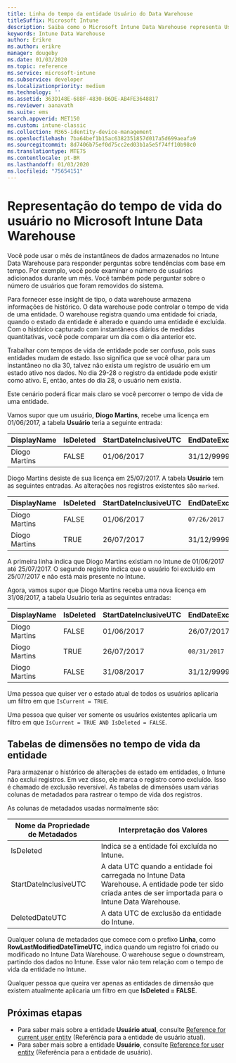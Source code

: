 ```yaml
---
title: Linha do tempo da entidade Usuário do Data Warehouse
titleSuffix: Microsoft Intune
description: Saiba como o Microsoft Intune Data Warehouse representa Usuários em uma linha do tempo.
keywords: Intune Data Warehouse
author: Erikre
ms.author: erikre
manager: dougeby
ms.date: 01/03/2020
ms.topic: reference
ms.service: microsoft-intune
ms.subservice: developer
ms.localizationpriority: medium
ms.technology: ''
ms.assetid: 363D148E-688F-4830-B6DE-AB4FE3648817
ms.reviewer: aanavath
ms.suite: ems
search.appverid: MET150
ms.custom: intune-classic
ms.collection: M365-identity-device-management
ms.openlocfilehash: 7ba64bef1b15ac6382351857d017a5d699aeafa9
ms.sourcegitcommit: 8d7406b75ef0d75cc2ed03b1a5e5f74ff10b98c0
ms.translationtype: MTE75
ms.contentlocale: pt-BR
ms.lasthandoff: 01/03/2020
ms.locfileid: "75654151"
---
```

# <a name="user-lifetime-representation-in-the-microsoft-intune-data-warehouse"></a>Representação do tempo de vida do usuário no Microsoft Intune Data Warehouse

Você pode usar o mês de instantâneos de dados armazenados no Intune Data Warehouse para responder perguntas sobre tendências com base em tempo. Por exemplo, você pode examinar o número de usuários adicionados durante um mês. Você também pode perguntar sobre o número de usuários que foram removidos do sistema.

Para fornecer esse insight de tipo, o data warehouse armazena informações de histórico. O data warehouse pode controlar o tempo de vida de uma entidade. O warehouse registra quando uma entidade foi criada, quando o estado da entidade é alterado e quando uma entidade é excluída. Com o histórico capturado com instantâneos diários de medidas quantitativas, você pode comparar um dia com o dia anterior etc.

Trabalhar com tempos de vida de entidade pode ser confuso, pois suas entidades mudam de estado. Isso significa que se você olhar para um instantâneo no dia 30, talvez não exista um registro de usuário em um estado ativo nos dados. No dia 29-28 o registro da entidade pode existir como ativo. E, então, antes do dia 28, o usuário nem existia.

Este cenário poderá ficar mais claro se você percorrer o tempo de vida de uma entidade.

Vamos supor que um usuário, **Diogo Martins**, recebe uma licença em 01/06/2017, a tabela **Usuário** teria a seguinte entrada: 
 
| DisplayName | IsDeleted | StartDateInclusiveUTC | EndDateExclusiveUTC | IsCurrent 
| -- | -- | -- | -- | -- |
| Diogo Martins | FALSE | 01/06/2017 | 31/12/9999 | TRUE
 
Diogo Martins desiste de sua licença em 25/07/2017. A tabela **Usuário** tem as seguintes entradas. As alterações nos registros existentes são `marked`. 

| DisplayName | IsDeleted | StartDateInclusiveUTC | EndDateExclusiveUTC | IsCurrent 
| -- | -- | -- | -- | -- |
| Diogo Martins | FALSE | 01/06/2017 | `07/26/2017` | `FALSE` 
| Diogo Martins | TRUE | 26/07/2017 | 31/12/9999 | TRUE 

A primeira linha indica que Diogo Martins existiam no Intune de 01/06/2017 até 25/07/2017. O segundo registro indica que o usuário foi excluído em 25/07/2017 e não está mais presente no Intune.

Agora, vamos supor que Diogo Martins receba uma nova licença em 31/08/2017, a tabela Usuário teria as seguintes entradas:
 
| DisplayName | IsDeleted | StartDateInclusiveUTC | EndDateExclusiveUTC | IsCurrent 
| -- | -- | -- | -- | -- |
| Diogo Martins | FALSE | 01/06/2017 | 26/07/2017 | FALSE 
| Diogo Martins | TRUE | 26/07/2017 | `08/31/2017` | `FALSE` 
| Diogo Martins | FALSE | 31/08/2017 | 31/12/9999 | TRUE 
 
Uma pessoa que quiser ver o estado atual de todos os usuários aplicaria um filtro em que `IsCurrent = TRUE`. 
 
Uma pessoa que quiser ver somente os usuários existentes aplicaria um filtro em que `IsCurrent = TRUE AND IsDeleted = FALSE`.

## <a name="dimension-tables-in-the-entity-lifetime"></a>Tabelas de dimensões no tempo de vida da entidade

Para armazenar o histórico de alterações de estado em entidades, o Intune não exclui registros. Em vez disso, ele marca o registro como excluído. Isso é chamado de exclusão reversível. As tabelas de dimensões usam várias colunas de metadados para rastrear o tempo de vida dos registros. 

As colunas de metadados usadas normalmente são: 

| Nome da Propriedade de Metadados  | Interpretação dos Valores |
|--|--|
| IsDeleted | Indica se a entidade foi excluída no Intune. |
| StartDateInclusiveUTC  | A data UTC quando a entidade foi carregada no Intune Data Warehouse. A entidade pode ter sido criada antes de ser importada para o Intune Data Warehouse. |
| DeletedDateUTC  | A data UTC de exclusão da entidade do Intune. |  

Qualquer coluna de metadados que comece com o prefixo **Linha**, como **RowLastModifiedDateTimeUTC**, indica quando um registro foi criado ou modificado no Intune Data Warehouse. O warehouse segue o downstream, partindo dos dados no Intune. Esse valor não tem relação com o tempo de vida da entidade no Intune.  
 
Qualquer pessoa que queira ver apenas as entidades de dimensão que existem atualmente aplicaria um filtro em que **IsDeleted = FALSE**.

## <a name="next-steps"></a>Próximas etapas

- Para saber mais sobre a entidade **Usuário atual**, consulte [Reference for current user entity](../reports-ref-current-user.md) (Referência para a entidade de usuário atual).
- Para saber mais sobre a entidade **Usuário**, consulte [Reference for user entity](../reports-ref-user.md) (Referência para a entidade de usuário).
